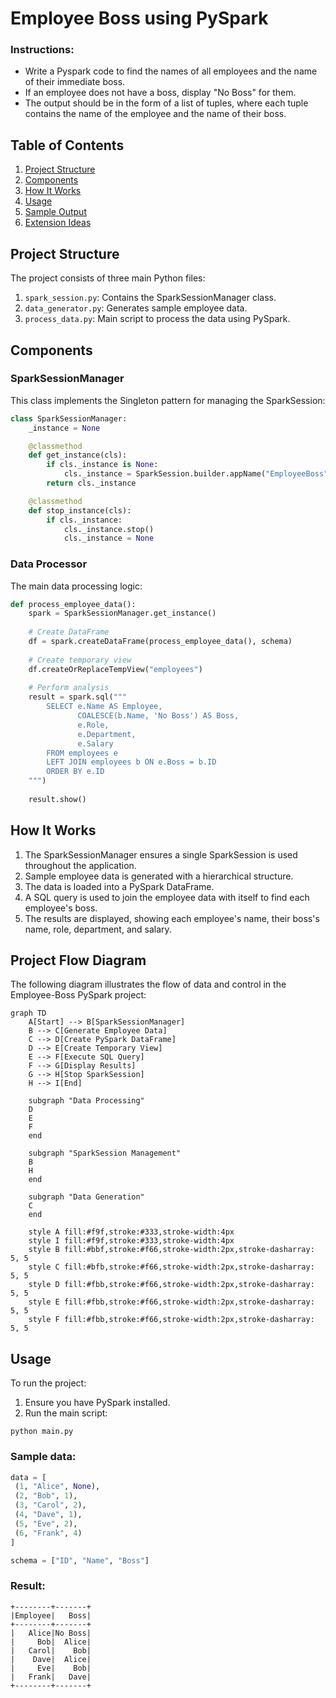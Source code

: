 # Employee Boss using PySpark

### Instructions: 
- Write a Pyspark code to find the names of all employees and the name of their immediate boss. 
- If an employee does not have a boss, display "No Boss" for them.
- The output should be in the form of a list of tuples, where each tuple contains the name of the employee and the name of their boss.

## Table of Contents

1. [Project Structure](#project-structure)
2. [Components](#components)
3. [How It Works](#how-it-works)
4. [Usage](#usage)
5. [Sample Output](#sample-output)
6. [Extension Ideas](#extension-ideas)

## Project Structure

The project consists of three main Python files:

1. `spark_session.py`: Contains the SparkSessionManager class.
2. `data_generator.py`: Generates sample employee data.
3. `process_data.py`: Main script to process the data using PySpark.

## Components

### SparkSessionManager

This class implements the Singleton pattern for managing the SparkSession:

```python
class SparkSessionManager:
    _instance = None

    @classmethod
    def get_instance(cls):
        if cls._instance is None:
            cls._instance = SparkSession.builder.appName("EmployeeBoss").getOrCreate()
        return cls._instance

    @classmethod
    def stop_instance(cls):
        if cls._instance:
            cls._instance.stop()
            cls._instance = None
```

### Data Processor

The main data processing logic:

```python
def process_employee_data():
    spark = SparkSessionManager.get_instance()
    
    # Create DataFrame
    df = spark.createDataFrame(process_employee_data(), schema)
    
    # Create temporary view
    df.createOrReplaceTempView("employees")
    
    # Perform analysis
    result = spark.sql("""
        SELECT e.Name AS Employee,
               COALESCE(b.Name, 'No Boss') AS Boss,
               e.Role,
               e.Department,
               e.Salary
        FROM employees e
        LEFT JOIN employees b ON e.Boss = b.ID
        ORDER BY e.ID
    """)
    
    result.show()
```

## How It Works

1. The SparkSessionManager ensures a single SparkSession is used throughout the application.
2. Sample employee data is generated with a hierarchical structure.
3. The data is loaded into a PySpark DataFrame.
4. A SQL query is used to join the employee data with itself to find each employee's boss.
5. The results are displayed, showing each employee's name, their boss's name, role, department, and salary.

## Project Flow Diagram

The following diagram illustrates the flow of data and control in the Employee-Boss PySpark project:

```mermaid
graph TD
    A[Start] --> B[SparkSessionManager]
    B --> C[Generate Employee Data]
    C --> D[Create PySpark DataFrame]
    D --> E[Create Temporary View]
    E --> F[Execute SQL Query]
    F --> G[Display Results]
    G --> H[Stop SparkSession]
    H --> I[End]

    subgraph "Data Processing"
    D
    E
    F
    end

    subgraph "SparkSession Management"
    B
    H
    end

    subgraph "Data Generation"
    C
    end

    style A fill:#f9f,stroke:#333,stroke-width:4px
    style I fill:#f9f,stroke:#333,stroke-width:4px
    style B fill:#bbf,stroke:#f66,stroke-width:2px,stroke-dasharray: 5, 5
    style C fill:#bfb,stroke:#f66,stroke-width:2px,stroke-dasharray: 5, 5
    style D fill:#fbb,stroke:#f66,stroke-width:2px,stroke-dasharray: 5, 5
    style E fill:#fbb,stroke:#f66,stroke-width:2px,stroke-dasharray: 5, 5
    style F fill:#fbb,stroke:#f66,stroke-width:2px,stroke-dasharray: 5, 5
```

## Usage

To run the project:

1. Ensure you have PySpark installed.
2. Run the main script:

```
python main.py
```

### Sample data:

```python
data = [
 (1, "Alice", None),
 (2, "Bob", 1),
 (3, "Carol", 2),
 (4, "Dave", 1),
 (5, "Eve", 2),
 (6, "Frank", 4)
]
```

```python
schema = ["ID", "Name", "Boss"]
```

### Result:

```text
+--------+-------+
|Employee|   Boss|
+--------+-------+
|   Alice|No Boss|
|     Bob|  Alice|
|   Carol|    Bob|
|    Dave|  Alice|
|     Eve|    Bob|
|   Frank|   Dave|
+--------+-------+
```
